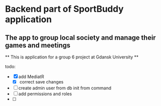 # Backend part of SportBuddy application
## The app to group local society and manage their games and meetings

** This is application for a group 6 project at Gdansk University **

todo:
- [x] add MediatR 
  - [x] correct save changes
- [ ] create admin user from db init from command
- [ ] add permissions and roles
- [ ] 

